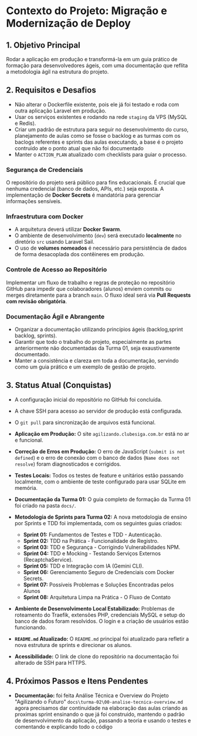# Contexto do Projeto: Migração e Modernização de Deploy

## 1. Objetivo Principal
Rodar a aplicação em produção e transformá-la em um guia prático de formação para desenvolvedores ágeis, com uma documentação que reflita a metodologia ágil na estrutura do projeto.

## 2. Requisitos e Desafios
- Não alterar o Dockerfile existente, pois ele já foi testado e roda com outra aplicação Laravel em produção.
- Usar os serviços existentes e rodando na rede `staging` da VPS (MySQL e Redis).
- Criar um padrão de estrutura para seguir no desenvolvimento do curso, planejamento de aulas como se fosse o backlog e as turmas com os baclogs referentes e sprints das aulas executando, a base é o projeto contruido ate o ponto atual que não foi documentado
- Manter o `ACTION_PLAN` atualizado com checklists para guiar o processo.


### Segurança de Credenciais
O repositório do projeto será público para fins educacionais. É crucial que nenhuma credencial (banco de dados, APIs, etc.) seja exposta. A implementação de **Docker Secrets** é mandatória para gerenciar informações sensíveis.

### Infraestrutura com Docker
- A arquitetura deverá utilizar **Docker Swarm**.
- O ambiente de desenvolvimento (`dev`) será executado **localmente** no diretório `src` usando Laravel Sail.
- O uso de **volumes nomeados** é necessário para persistência de dados de forma desacoplada dos contêineres em produção.

### Controle de Acesso ao Repositório
Implementar um fluxo de trabalho e regras de proteção no repositório GitHub para impedir que colaboradores (alunos) enviem commits ou merges diretamente para a branch `main`. O fluxo ideal será via **Pull Requests com revisão obrigatória**.

### Documentação Ágil e Abrangente
- Organizar a documentação utilizando princípios ágeis (backlog,sprint backlog, sprints).
- Garantir que todo o trabalho do projeto, especialmente as partes anteriormente não documentadas da Turma 01, seja exaustivamente documentado.
- Manter a consistência e clareza em toda a documentação, servindo como um guia prático e um exemplo de gestão de projeto.

## 3. Status Atual (Conquistas)
- A configuração inicial do repositório no GitHub foi concluída.
- A chave SSH para acesso ao servidor de produção está configurada.
- O `git pull` para sincronização de arquivos está funcional.
- **Aplicação em Produção:** O site `agilizando.clubesiga.com.br` está no ar e funcional.
- **Correção de Erros em Produção:** O erro de JavaScript (`submit is not defined`) e o erro de conexão com o banco de dados (`Name does not resolve`) foram diagnosticados e corrigidos.
- **Testes Locais:** Todos os testes de feature e unitários estão passando localmente, com o ambiente de teste configurado para usar SQLite em memória.
- **Documentação da Turma 01:** O guia completo de formação da Turma 01 foi criado na pasta `docs/`.
- **Metodologia de Sprints para Turma 02:** A nova metodologia de ensino por Sprints e TDD foi implementada, com os seguintes guias criados:
    - **Sprint 01:** Fundamentos de Testes e TDD - Autenticação.
    - **Sprint 02:** TDD na Prática - Funcionalidade de Registro.
    - **Sprint 03:** TDD e Segurança - Corrigindo Vulnerabilidades NPM.
    - **Sprint 04:** TDD e Mocking - Testando Serviços Externos (RecaptchaService).
    - **Sprint 05:** TDD e Integração com IA (Gemini CLI).
    - **Sprint 06:** Gerenciamento Seguro de Credenciais com Docker Secrets.
    - **Sprint 07:** Possíveis Problemas e Soluções Encontradas pelos Alunos
    - **Sprint 08:** Arquitetura Limpa na Prática - O Fluxo de Contato

- **Ambiente de Desenvolvimento Local Estabilizado:** Problemas de roteamento do Traefik, extensões PHP, credenciais MySQL e setup do banco de dados foram resolvidos. O login e a criação de usuários estão funcionando.
- **`README.md` Atualizado:** O `README.md` principal foi atualizado para refletir a nova estrutura de sprints e direcionar os alunos.
- **Acessibilidade:** O link de clone do repositório na documentação foi alterado de SSH para HTTPS.

## 4. Próximos Passos e Itens Pendentes
- **Documentação:** 
foi feita Análise Técnica e Overview do Projeto "Agilizando o Futuro" `docs\turma-02\00-analise-tecnica-overview.md` agora precisamos dar continuidade na elaboração das aulas criando as proximas sprint ensinando o que já foi construido, mantendo o padrão de desenvolvimento da aplicação, passando a teoria e usando o testes e comentando e explicando todo o código
